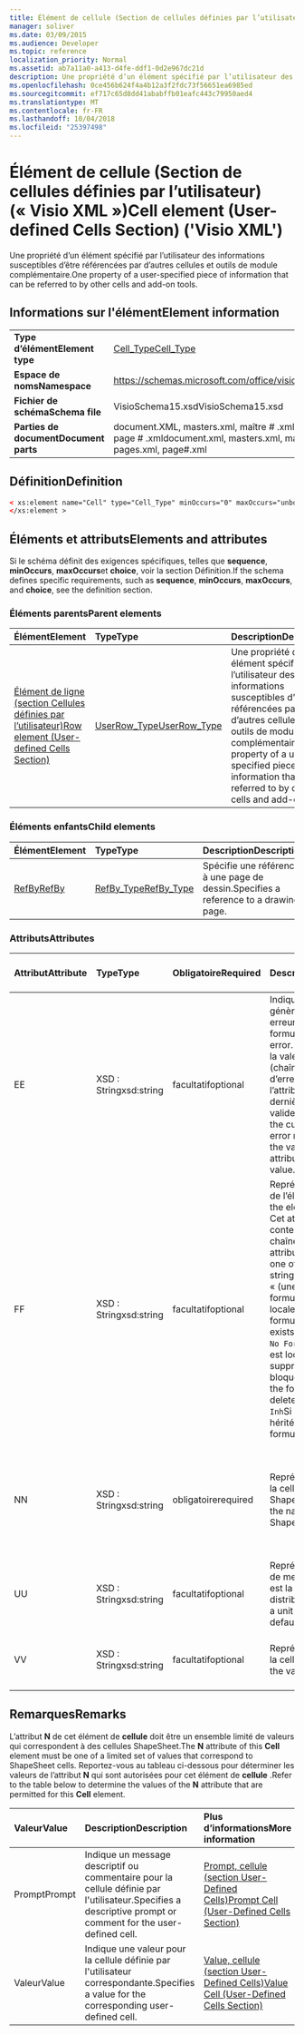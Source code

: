 ```yaml
---
title: Élément de cellule (Section de cellules définies par l’utilisateur) (« Visio XML »)
manager: soliver
ms.date: 03/09/2015
ms.audience: Developer
ms.topic: reference
localization_priority: Normal
ms.assetid: ab7a11a0-a413-d4fe-ddf1-0d2e967dc21d
description: Une propriété d’un élément spécifié par l’utilisateur des informations susceptibles d’être référencées par d’autres cellules et outils de module complémentaire.
ms.openlocfilehash: 0ce456b624f4a4b12a3f2fdc73f56651ea6985ed
ms.sourcegitcommit: ef717c65d8dd41ababffb01eafc443c79950aed4
ms.translationtype: MT
ms.contentlocale: fr-FR
ms.lasthandoff: 10/04/2018
ms.locfileid: "25397498"
---
```

# <a name="cell-element-user-defined-cells-section-visio-xml"></a><span data-ttu-id="711a3-103">Élément de cellule (Section de cellules définies par l’utilisateur) (« Visio XML »)</span><span class="sxs-lookup"><span data-stu-id="711a3-103">Cell element (User-defined Cells Section) ('Visio XML')</span></span>

<span data-ttu-id="711a3-104">Une propriété d’un élément spécifié par l’utilisateur des informations susceptibles d’être référencées par d’autres cellules et outils de module complémentaire.</span><span class="sxs-lookup"><span data-stu-id="711a3-104">One property of a user-specified piece of information that can be referred to by other cells and add-on tools.</span></span>
  
## <a name="element-information"></a><span data-ttu-id="711a3-105">Informations sur l'élément</span><span class="sxs-lookup"><span data-stu-id="711a3-105">Element information</span></span>

|||
|:-----|:-----|
|<span data-ttu-id="711a3-106">**Type d’élément**</span><span class="sxs-lookup"><span data-stu-id="711a3-106">**Element type**</span></span> <br/> |[<span data-ttu-id="711a3-107">Cell_Type</span><span class="sxs-lookup"><span data-stu-id="711a3-107">Cell_Type</span></span>](cell_type-complextypevisio-xml.md) <br/> |
|<span data-ttu-id="711a3-108">**Espace de noms**</span><span class="sxs-lookup"><span data-stu-id="711a3-108">**Namespace**</span></span> <br/> |https://schemas.microsoft.com/office/visio/2012/main  <br/> |
|<span data-ttu-id="711a3-109">**Fichier de schéma**</span><span class="sxs-lookup"><span data-stu-id="711a3-109">**Schema file**</span></span> <br/> |<span data-ttu-id="711a3-110">VisioSchema15.xsd</span><span class="sxs-lookup"><span data-stu-id="711a3-110">VisioSchema15.xsd</span></span>  <br/> |
|<span data-ttu-id="711a3-111">**Parties de document**</span><span class="sxs-lookup"><span data-stu-id="711a3-111">**Document parts**</span></span> <br/> |<span data-ttu-id="711a3-112">document.XML, masters.xml, maître # .xml, pages.xml, page # .xml</span><span class="sxs-lookup"><span data-stu-id="711a3-112">document.xml, masters.xml, master#.xml, pages.xml, page#.xml</span></span>  <br/> |
   
## <a name="definition"></a><span data-ttu-id="711a3-113">Définition</span><span class="sxs-lookup"><span data-stu-id="711a3-113">Definition</span></span>

```XML
< xs:element name="Cell" type="Cell_Type" minOccurs="0" maxOccurs="unbounded" >
</xs:element >
```

## <a name="elements-and-attributes"></a><span data-ttu-id="711a3-114">Éléments et attributs</span><span class="sxs-lookup"><span data-stu-id="711a3-114">Elements and attributes</span></span>

<span data-ttu-id="711a3-115">Si le schéma définit des exigences spécifiques, telles que **sequence**, **minOccurs**, **maxOccurs**et **choice**, voir la section Définition.</span><span class="sxs-lookup"><span data-stu-id="711a3-115">If the schema defines specific requirements, such as **sequence**, **minOccurs**, **maxOccurs**, and **choice**, see the definition section.</span></span> 
  
### <a name="parent-elements"></a><span data-ttu-id="711a3-116">Éléments parents</span><span class="sxs-lookup"><span data-stu-id="711a3-116">Parent elements</span></span>

|<span data-ttu-id="711a3-117">**Élément**</span><span class="sxs-lookup"><span data-stu-id="711a3-117">**Element**</span></span>|<span data-ttu-id="711a3-118">**Type**</span><span class="sxs-lookup"><span data-stu-id="711a3-118">**Type**</span></span>|<span data-ttu-id="711a3-119">**Description**</span><span class="sxs-lookup"><span data-stu-id="711a3-119">**Description**</span></span>|
|:-----|:-----|:-----|
|[<span data-ttu-id="711a3-120">Élément de ligne (section Cellules définies par l’utilisateur)</span><span class="sxs-lookup"><span data-stu-id="711a3-120">Row element (User-defined Cells Section)</span></span>](row-element-user-defined-cells-sectionvisio-xml.md) <br/> |[<span data-ttu-id="711a3-121">UserRow_Type</span><span class="sxs-lookup"><span data-stu-id="711a3-121">UserRow_Type</span></span>](userrow_type-complextypevisio-xml.md) <br/> |<span data-ttu-id="711a3-122">Une propriété d’un élément spécifié par l’utilisateur des informations susceptibles d’être référencées par d’autres cellules et outils de module complémentaire.</span><span class="sxs-lookup"><span data-stu-id="711a3-122">One property of a user-specified piece of information that can be referred to by other cells and add-on tools.</span></span>  <br/> |
   
### <a name="child-elements"></a><span data-ttu-id="711a3-123">Éléments enfants</span><span class="sxs-lookup"><span data-stu-id="711a3-123">Child elements</span></span>

|<span data-ttu-id="711a3-124">**Élément**</span><span class="sxs-lookup"><span data-stu-id="711a3-124">**Element**</span></span>|<span data-ttu-id="711a3-125">**Type**</span><span class="sxs-lookup"><span data-stu-id="711a3-125">**Type**</span></span>|<span data-ttu-id="711a3-126">**Description**</span><span class="sxs-lookup"><span data-stu-id="711a3-126">**Description**</span></span>|
|:-----|:-----|:-----|
|[<span data-ttu-id="711a3-127">RefBy</span><span class="sxs-lookup"><span data-stu-id="711a3-127">RefBy</span></span>](refby-element-cell_type-complextypevisio-xml.md) <br/> |[<span data-ttu-id="711a3-128">RefBy_Type</span><span class="sxs-lookup"><span data-stu-id="711a3-128">RefBy_Type</span></span>](refby_type-complextypevisio-xml.md) <br/> |<span data-ttu-id="711a3-129">Spécifie une référence à une page de dessin.</span><span class="sxs-lookup"><span data-stu-id="711a3-129">Specifies a reference to a drawing page.</span></span>  <br/> |
   
### <a name="attributes"></a><span data-ttu-id="711a3-130">Attributs</span><span class="sxs-lookup"><span data-stu-id="711a3-130">Attributes</span></span>

|<span data-ttu-id="711a3-131">**Attribut**</span><span class="sxs-lookup"><span data-stu-id="711a3-131">**Attribute**</span></span>|<span data-ttu-id="711a3-132">**Type**</span><span class="sxs-lookup"><span data-stu-id="711a3-132">**Type**</span></span>|<span data-ttu-id="711a3-133">**Obligatoire**</span><span class="sxs-lookup"><span data-stu-id="711a3-133">**Required**</span></span>|<span data-ttu-id="711a3-134">**Description**</span><span class="sxs-lookup"><span data-stu-id="711a3-134">**Description**</span></span>|<span data-ttu-id="711a3-135">**Valeurs possibles**</span><span class="sxs-lookup"><span data-stu-id="711a3-135">**Possible values**</span></span>|
|:-----|:-----|:-----|:-----|:-----|
|<span data-ttu-id="711a3-136">E</span><span class="sxs-lookup"><span data-stu-id="711a3-136">E</span></span>  <br/> |<span data-ttu-id="711a3-137">XSD : String</span><span class="sxs-lookup"><span data-stu-id="711a3-137">xsd:string</span></span>  <br/> |<span data-ttu-id="711a3-138">facultatif</span><span class="sxs-lookup"><span data-stu-id="711a3-138">optional</span></span>  <br/> |<span data-ttu-id="711a3-139">Indique que la formule génère une erreur.</span><span class="sxs-lookup"><span data-stu-id="711a3-139">Indicates that the formula evaluates to an error.</span></span> <span data-ttu-id="711a3-140">La valeur de **E** est la valeur actuelle (chaîne message d’erreur) ; la valeur de l’attribut de **V** est la dernière valeur valide.</span><span class="sxs-lookup"><span data-stu-id="711a3-140">The value of **E** is the current value (an error message string); the value of the **V** attribute is the last valid value.</span></span>  <br/> |<span data-ttu-id="711a3-141">Chaîne de message d’erreur.</span><span class="sxs-lookup"><span data-stu-id="711a3-141">An error message string.</span></span>  <br/> |
|<span data-ttu-id="711a3-142">F</span><span class="sxs-lookup"><span data-stu-id="711a3-142">F</span></span>  <br/> |<span data-ttu-id="711a3-143">XSD : String</span><span class="sxs-lookup"><span data-stu-id="711a3-143">xsd:string</span></span>  <br/> |<span data-ttu-id="711a3-144">facultatif</span><span class="sxs-lookup"><span data-stu-id="711a3-144">optional</span></span>  <br/> | <span data-ttu-id="711a3-145">Représente la formule de l’élément.</span><span class="sxs-lookup"><span data-stu-id="711a3-145">Represents the element's formula.</span></span> <span data-ttu-id="711a3-146">Cet attribut peut contenir une des chaînes suivantes :</span><span class="sxs-lookup"><span data-stu-id="711a3-146">This attribute can contain one of the following strings:</span></span>  <br/>  <span data-ttu-id="711a3-147">« (une formule) » si la formule existe localement</span><span class="sxs-lookup"><span data-stu-id="711a3-147">'(some formula)' if the formula exists locally</span></span>  <br/>  <span data-ttu-id="711a3-148">`No Formula`Si la formule est localement supprimée ou bloquée</span><span class="sxs-lookup"><span data-stu-id="711a3-148">`No Formula` if the formula is locally deleted or blocked</span></span>  <br/>  <span data-ttu-id="711a3-149">`Inh`Si la formule est héritée.</span><span class="sxs-lookup"><span data-stu-id="711a3-149">`Inh` if the formula is inherited.</span></span>  <br/> |<span data-ttu-id="711a3-150">Une formule.</span><span class="sxs-lookup"><span data-stu-id="711a3-150">A formula.</span></span>  <br/> |
|<span data-ttu-id="711a3-151">N</span><span class="sxs-lookup"><span data-stu-id="711a3-151">N</span></span>  <br/> |<span data-ttu-id="711a3-152">XSD : String</span><span class="sxs-lookup"><span data-stu-id="711a3-152">xsd:string</span></span>  <br/> |<span data-ttu-id="711a3-153">obligatoire</span><span class="sxs-lookup"><span data-stu-id="711a3-153">required</span></span>  <br/> |<span data-ttu-id="711a3-154">Représente le nom de la cellule de feuille ShapeSheet.</span><span class="sxs-lookup"><span data-stu-id="711a3-154">Represents the name of the ShapeSheet cell.</span></span>  <br/> |<span data-ttu-id="711a3-155">Le nom de la cellule de feuille ShapeSheet.</span><span class="sxs-lookup"><span data-stu-id="711a3-155">The name of the ShapeSheet cell.</span></span>  <br/> <span data-ttu-id="711a3-156">Voir la section Remarques ci-dessous.</span><span class="sxs-lookup"><span data-stu-id="711a3-156">See the Remarks section below.</span></span>  <br/> |
|<span data-ttu-id="711a3-157">U</span><span class="sxs-lookup"><span data-stu-id="711a3-157">U</span></span>  <br/> |<span data-ttu-id="711a3-158">XSD : String</span><span class="sxs-lookup"><span data-stu-id="711a3-158">xsd:string</span></span>  <br/> |<span data-ttu-id="711a3-159">facultatif</span><span class="sxs-lookup"><span data-stu-id="711a3-159">optional</span></span>  <br/> |<span data-ttu-id="711a3-160">Représente une unité de mesure par défaut est la liste de distribution.</span><span class="sxs-lookup"><span data-stu-id="711a3-160">Represents a unit of measure The default is DL.</span></span>  <br/> |<span data-ttu-id="711a3-161">Unités de la cellule.</span><span class="sxs-lookup"><span data-stu-id="711a3-161">The units of the cell.</span></span>  <br/> |
|<span data-ttu-id="711a3-162">V</span><span class="sxs-lookup"><span data-stu-id="711a3-162">V</span></span>  <br/> |<span data-ttu-id="711a3-163">XSD : String</span><span class="sxs-lookup"><span data-stu-id="711a3-163">xsd:string</span></span>  <br/> |<span data-ttu-id="711a3-164">facultatif</span><span class="sxs-lookup"><span data-stu-id="711a3-164">optional</span></span>  <br/> |<span data-ttu-id="711a3-165">Représente la valeur de la cellule.</span><span class="sxs-lookup"><span data-stu-id="711a3-165">Represents the value of the cell.</span></span>  <br/> |<span data-ttu-id="711a3-166">La valeur de la cellule de feuille ShapeSheet.</span><span class="sxs-lookup"><span data-stu-id="711a3-166">The value of the ShapeSheet cell.</span></span>  <br/> |
   
## <a name="remarks"></a><span data-ttu-id="711a3-167">Remarques</span><span class="sxs-lookup"><span data-stu-id="711a3-167">Remarks</span></span>

<span data-ttu-id="711a3-168">L’attribut **N** de cet élément de **cellule** doit être un ensemble limité de valeurs qui correspondent à des cellules ShapeSheet.</span><span class="sxs-lookup"><span data-stu-id="711a3-168">The **N** attribute of this **Cell** element must be one of a limited set of values that correspond to ShapeSheet cells.</span></span> <span data-ttu-id="711a3-169">Reportez-vous au tableau ci-dessous pour déterminer les valeurs de l’attribut **N** qui sont autorisées pour cet élément de **cellule** .</span><span class="sxs-lookup"><span data-stu-id="711a3-169">Refer to the table below to determine the values of the **N** attribute that are permitted for this **Cell** element.</span></span> 
  
|<span data-ttu-id="711a3-170">**Valeur**</span><span class="sxs-lookup"><span data-stu-id="711a3-170">**Value**</span></span>|<span data-ttu-id="711a3-171">**Description**</span><span class="sxs-lookup"><span data-stu-id="711a3-171">**Description**</span></span>|<span data-ttu-id="711a3-172">**Plus d’informations**</span><span class="sxs-lookup"><span data-stu-id="711a3-172">**More information**</span></span>|
|:-----|:-----|:-----|
|<span data-ttu-id="711a3-173">Prompt</span><span class="sxs-lookup"><span data-stu-id="711a3-173">Prompt</span></span>  <br/> |<span data-ttu-id="711a3-174">Indique un message descriptif ou commentaire pour la cellule définie par l'utilisateur.</span><span class="sxs-lookup"><span data-stu-id="711a3-174">Specifies a descriptive prompt or comment for the user-defined cell.</span></span>  <br/> |[<span data-ttu-id="711a3-175">Prompt, cellule (section User-Defined Cells)</span><span class="sxs-lookup"><span data-stu-id="711a3-175">Prompt Cell (User-Defined Cells Section)</span></span>](prompt-cell-user-defined-cells-section.md) <br/> |
|<span data-ttu-id="711a3-176">Valeur</span><span class="sxs-lookup"><span data-stu-id="711a3-176">Value</span></span>  <br/> |<span data-ttu-id="711a3-177">Indique une valeur pour la cellule définie par l'utilisateur correspondante.</span><span class="sxs-lookup"><span data-stu-id="711a3-177">Specifies a value for the corresponding user-defined cell.</span></span>  <br/> |[<span data-ttu-id="711a3-178">Value, cellule (section User-Defined Cells)</span><span class="sxs-lookup"><span data-stu-id="711a3-178">Value Cell (User-Defined Cells Section)</span></span>](value-cell-user-defined-cells-section.md) <br/> |
   

